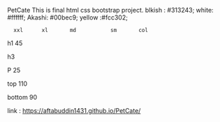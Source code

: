  PetCate
This is final html css bootstrap project.
blkish : #313243;
white: #ffffff;
Akashi: #00bec9;
yellow :#fcc302;


      xxl      xl       md           sm       col
h1             45

h3

P              25



top            110

bottom         90






link  :       https://aftabuddin1431.github.io/PetCate/

